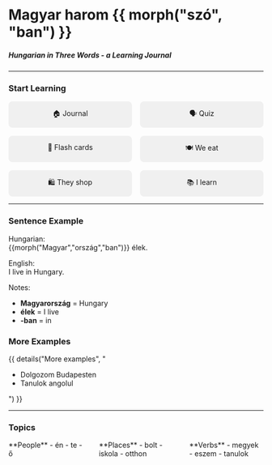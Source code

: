 # Magyar harom {{ morph("szó", "ban") }}
##### Hungarian in Three Words - a Learning Journal

---

### Start Learning

<div style="display: flex; flex-wrap: wrap; gap: 1rem;">
<a href="week1/" style="flex: 1 1 30%; min-width: 140px; text-align: center; padding: 1em; background: #f0f0f0; text-decoration: none; border-radius: 8px;">🏠 Journal</a>
<a href="examples/speaking/" style="flex: 1 1 30%; min-width: 140px; text-align: center; padding: 1em; background: #f0f0f0; text-decoration: none; border-radius: 8px;">🗣️ Quiz</a>
<a href="examples/going/" style="flex: 1 1 30%; min-width: 140px; text-align: center; padding: 1em; background: #f0f0f0; text-decoration: none; border-radius: 8px;">🚶 Flash cards</a>
<a href="examples/eating/" style="flex: 1 1 30%; min-width: 140px; text-align: center; padding: 1em; background: #f0f0f0; text-decoration: none; border-radius: 8px;">🍽️ We eat</a>
<a href="examples/shopping/" style="flex: 1 1 30%; min-width: 140px; text-align: center; padding: 1em; background: #f0f0f0; text-decoration: none; border-radius: 8px;">🛍️ They shop</a>
<a href="examples/learning/" style="flex: 1 1 30%; min-width: 140px; text-align: center; padding: 1em; background: #f0f0f0; text-decoration: none; border-radius: 8px;">📚 I learn</a>
</div>

---

### Sentence Example

Hungarian:  
{{morph("Magyar","ország","ban")}} élek.

English:  
I live in Hungary.

Notes:  
- **Magyarország** = Hungary  
- **élek** = I live  
- **-ban** = in

### More Examples

{{ details("More examples", "<ul><li>Dolgozom Budapesten</li><li>Tanulok angolul</li></ul>") }}

---

### Topics

<div style="display: flex; gap: 2rem;">
<div style="flex: 1">
**People**  
- én  
- te  
- ő  
</div>
<div style="flex: 1">
**Places**  
- bolt  
- iskola  
- otthon  
</div>
<div style="flex: 1">
**Verbs**  
- megyek  
- eszem  
- tanulok  
</div>
</div>
